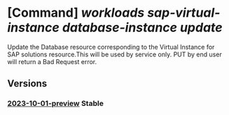 # [Command] _workloads sap-virtual-instance database-instance update_

Update the Database resource corresponding to the Virtual Instance for SAP solutions resource.This will be used by service only. PUT by end user will return a Bad Request error.

## Versions

### [2023-10-01-preview](/Resources/mgmt-plane/L3N1YnNjcmlwdGlvbnMve30vcmVzb3VyY2Vncm91cHMve30vcHJvdmlkZXJzL21pY3Jvc29mdC53b3JrbG9hZHMvc2FwdmlydHVhbGluc3RhbmNlcy97fS9kYXRhYmFzZWluc3RhbmNlcy97fQ==/2023-10-01-preview.xml) **Stable**

<!-- mgmt-plane /subscriptions/{}/resourcegroups/{}/providers/microsoft.workloads/sapvirtualinstances/{}/databaseinstances/{} 2023-10-01-preview -->
